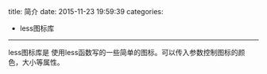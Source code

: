 title: 简介
date: 2015-11-23 19:59:39
categories:
- less图标库
---

less图标库是 使用less函数写的一些简单的图标。可以传入参数控制图标的颜色，大小等属性。

